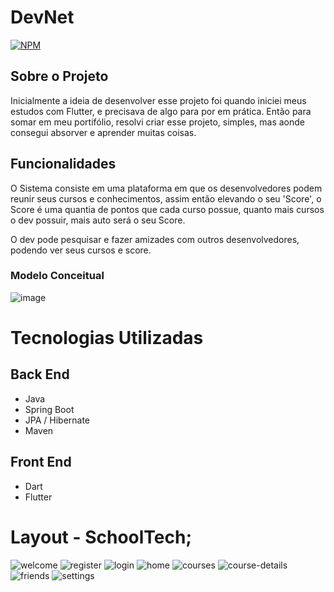 # DevNet
[![NPM](https://img.shields.io/badge/license-MIT-green)](https://github.com/naudofp/schooltech-frontend/blob/main/LICENSE)

## Sobre o Projeto

Inicialmente a ideia de desenvolver esse projeto foi quando iniciei meus estudos com Flutter, e precisava de algo para por em prática. 
Então para somar em meu portifólio, resolvi criar esse projeto, simples, mas aonde consegui 
absorver e aprender muitas coisas.

## Funcionalidades

O Sistema consiste em uma plataforma em que os desenvolvedores podem reunir seus cursos e conhecimentos,
assim então elevando o seu 'Score', o Score é uma quantia de pontos que cada curso possue, quanto mais cursos o 
dev possuir, mais auto será o seu Score.

O dev pode pesquisar e fazer amizades com outros desenvolvedores, podendo ver seus cursos e score. 

### Modelo Conceitual
![image](https://user-images.githubusercontent.com/106287877/204617758-34fda220-4cdd-42d6-a3b0-5b31908a798b.png)

# Tecnologias Utilizadas
## Back End

- Java
- Spring Boot
- JPA / Hibernate
- Maven

## Front End

- Dart
- Flutter

# Layout - SchoolTech;

![welcome](https://user-images.githubusercontent.com/106287877/203616746-5fc56d1e-0464-42f2-85b9-c1610e4cceb5.png)
![register](https://user-images.githubusercontent.com/106287877/203616784-9359d8c8-4f87-41db-b7d4-5005cadd8527.png)
![login](https://user-images.githubusercontent.com/106287877/203616803-c6c83161-a839-4ac2-9f36-298235b9e777.png)
![home](https://user-images.githubusercontent.com/106287877/203616884-e6d06a05-9759-4c90-9993-92663147c46f.png)
![courses](https://user-images.githubusercontent.com/106287877/203616922-d45bf5ac-3992-481f-835d-514a144a702f.png)
![course-details](https://user-images.githubusercontent.com/106287877/203616969-e80909c8-4f1d-4c74-be9c-aea1b55c7670.png)
![friends](https://user-images.githubusercontent.com/106287877/203616929-e7c78bd7-a1b5-4a01-84d7-adca47d3d2da.png)
![settings](https://user-images.githubusercontent.com/106287877/203617033-3a65dbd7-d1a7-4908-bb93-f4c1c630830d.png)
